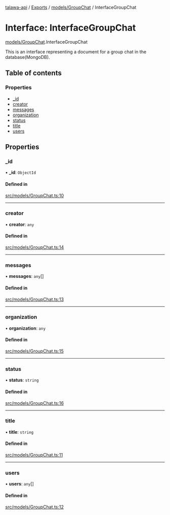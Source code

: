 [talawa-api](../README.md) / [Exports](../modules.md) / [models/GroupChat](../modules/models_GroupChat.md) / InterfaceGroupChat

# Interface: InterfaceGroupChat

[models/GroupChat](../modules/models_GroupChat.md).InterfaceGroupChat

This is an interface representing a document for a group chat in the database(MongoDB).

## Table of contents

### Properties

- [\_id](models_GroupChat.InterfaceGroupChat.md#_id)
- [creator](models_GroupChat.InterfaceGroupChat.md#creator)
- [messages](models_GroupChat.InterfaceGroupChat.md#messages)
- [organization](models_GroupChat.InterfaceGroupChat.md#organization)
- [status](models_GroupChat.InterfaceGroupChat.md#status)
- [title](models_GroupChat.InterfaceGroupChat.md#title)
- [users](models_GroupChat.InterfaceGroupChat.md#users)

## Properties

### \_id

• **\_id**: `ObjectId`

#### Defined in

[src/models/GroupChat.ts:10](https://github.com/Nitya-Pasrija/talawa-api/blob/faae1c9/src/models/GroupChat.ts#L10)

___

### creator

• **creator**: `any`

#### Defined in

[src/models/GroupChat.ts:14](https://github.com/Nitya-Pasrija/talawa-api/blob/faae1c9/src/models/GroupChat.ts#L14)

___

### messages

• **messages**: `any`[]

#### Defined in

[src/models/GroupChat.ts:13](https://github.com/Nitya-Pasrija/talawa-api/blob/faae1c9/src/models/GroupChat.ts#L13)

___

### organization

• **organization**: `any`

#### Defined in

[src/models/GroupChat.ts:15](https://github.com/Nitya-Pasrija/talawa-api/blob/faae1c9/src/models/GroupChat.ts#L15)

___

### status

• **status**: `string`

#### Defined in

[src/models/GroupChat.ts:16](https://github.com/Nitya-Pasrija/talawa-api/blob/faae1c9/src/models/GroupChat.ts#L16)

___

### title

• **title**: `string`

#### Defined in

[src/models/GroupChat.ts:11](https://github.com/Nitya-Pasrija/talawa-api/blob/faae1c9/src/models/GroupChat.ts#L11)

___

### users

• **users**: `any`[]

#### Defined in

[src/models/GroupChat.ts:12](https://github.com/Nitya-Pasrija/talawa-api/blob/faae1c9/src/models/GroupChat.ts#L12)
